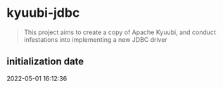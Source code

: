 # kyuubi-jdbc

> This project aims to create a copy of Apache Kyuubi, and conduct infestations into implementing a new JDBC driver

## initialization date

2022-05-01 16:12:36
